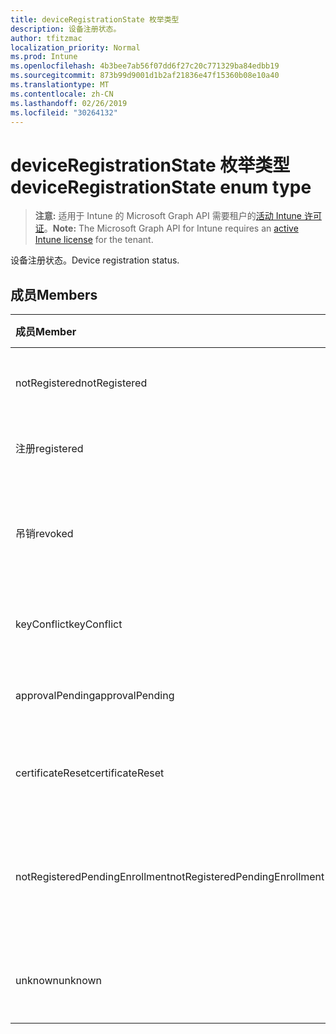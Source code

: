 ```yaml
---
title: deviceRegistrationState 枚举类型
description: 设备注册状态。
author: tfitzmac
localization_priority: Normal
ms.prod: Intune
ms.openlocfilehash: 4b3bee7ab56f07dd6f27c20c771329ba84edbb19
ms.sourcegitcommit: 873b99d9001d1b2af21836e47f15360b08e10a40
ms.translationtype: MT
ms.contentlocale: zh-CN
ms.lasthandoff: 02/26/2019
ms.locfileid: "30264132"
---
```

# <a name="deviceregistrationstate-enum-type"></a><span data-ttu-id="5f701-103">deviceRegistrationState 枚举类型</span><span class="sxs-lookup"><span data-stu-id="5f701-103">deviceRegistrationState enum type</span></span>

> <span data-ttu-id="5f701-104">**注意:** 适用于 Intune 的 Microsoft Graph API 需要租户的[活动 Intune 许可证](https://go.microsoft.com/fwlink/?linkid=839381)。</span><span class="sxs-lookup"><span data-stu-id="5f701-104">**Note:** The Microsoft Graph API for Intune requires an [active Intune license](https://go.microsoft.com/fwlink/?linkid=839381) for the tenant.</span></span>

<span data-ttu-id="5f701-105">设备注册状态。</span><span class="sxs-lookup"><span data-stu-id="5f701-105">Device registration status.</span></span>

## <a name="members"></a><span data-ttu-id="5f701-106">成员</span><span class="sxs-lookup"><span data-stu-id="5f701-106">Members</span></span>
|<span data-ttu-id="5f701-107">成员</span><span class="sxs-lookup"><span data-stu-id="5f701-107">Member</span></span>|<span data-ttu-id="5f701-108">值</span><span class="sxs-lookup"><span data-stu-id="5f701-108">Value</span></span>|<span data-ttu-id="5f701-109">说明</span><span class="sxs-lookup"><span data-stu-id="5f701-109">Description</span></span>|
|:---|:---|:---|
|<span data-ttu-id="5f701-110">notRegistered</span><span class="sxs-lookup"><span data-stu-id="5f701-110">notRegistered</span></span>|<span data-ttu-id="5f701-111">0</span><span class="sxs-lookup"><span data-stu-id="5f701-111">0</span></span>|<span data-ttu-id="5f701-112">设备未注册。</span><span class="sxs-lookup"><span data-stu-id="5f701-112">The device is not registered.</span></span>|
|<span data-ttu-id="5f701-113">注册</span><span class="sxs-lookup"><span data-stu-id="5f701-113">registered</span></span>|<span data-ttu-id="5f701-114">双面</span><span class="sxs-lookup"><span data-stu-id="5f701-114">2</span></span>|<span data-ttu-id="5f701-115">设备已注册。</span><span class="sxs-lookup"><span data-stu-id="5f701-115">The device is registered.</span></span>|
|<span data-ttu-id="5f701-116">吊销</span><span class="sxs-lookup"><span data-stu-id="5f701-116">revoked</span></span>|<span data-ttu-id="5f701-117">第三章</span><span class="sxs-lookup"><span data-stu-id="5f701-117">3</span></span>|<span data-ttu-id="5f701-118">设备已被阻止、已擦除或已停用。</span><span class="sxs-lookup"><span data-stu-id="5f701-118">The device has been blocked, wiped or retired.</span></span>|
|<span data-ttu-id="5f701-119">keyConflict</span><span class="sxs-lookup"><span data-stu-id="5f701-119">keyConflict</span></span>|<span data-ttu-id="5f701-120">4</span><span class="sxs-lookup"><span data-stu-id="5f701-120">4</span></span>|<span data-ttu-id="5f701-121">设备有键冲突。</span><span class="sxs-lookup"><span data-stu-id="5f701-121">The device has a key conflict.</span></span>|
|<span data-ttu-id="5f701-122">approvalPending</span><span class="sxs-lookup"><span data-stu-id="5f701-122">approvalPending</span></span>|<span data-ttu-id="5f701-123">5</span><span class="sxs-lookup"><span data-stu-id="5f701-123">5</span></span>|<span data-ttu-id="5f701-124">设备正在等待审批。</span><span class="sxs-lookup"><span data-stu-id="5f701-124">The device is pending approval.</span></span>|
|<span data-ttu-id="5f701-125">certificateReset</span><span class="sxs-lookup"><span data-stu-id="5f701-125">certificateReset</span></span>|<span data-ttu-id="5f701-126">型</span><span class="sxs-lookup"><span data-stu-id="5f701-126">6</span></span>|<span data-ttu-id="5f701-127">设备证书已重置。</span><span class="sxs-lookup"><span data-stu-id="5f701-127">The device certificate has been reset.</span></span>|
|<span data-ttu-id="5f701-128">notRegisteredPendingEnrollment</span><span class="sxs-lookup"><span data-stu-id="5f701-128">notRegisteredPendingEnrollment</span></span>|<span data-ttu-id="5f701-129">步</span><span class="sxs-lookup"><span data-stu-id="5f701-129">7</span></span>|<span data-ttu-id="5f701-130">设备未注册且未完成注册。</span><span class="sxs-lookup"><span data-stu-id="5f701-130">The device is not registered and pending enrollment.</span></span>|
|<span data-ttu-id="5f701-131">unknown</span><span class="sxs-lookup"><span data-stu-id="5f701-131">unknown</span></span>|<span data-ttu-id="5f701-132">utf-8</span><span class="sxs-lookup"><span data-stu-id="5f701-132">8</span></span>|<span data-ttu-id="5f701-133">设备注册状态未知。</span><span class="sxs-lookup"><span data-stu-id="5f701-133">The device registration status is unknown.</span></span>|




